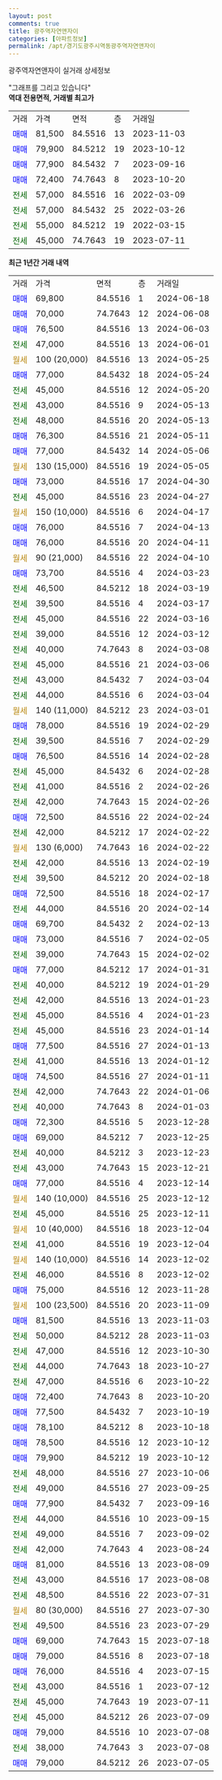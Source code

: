 ```yaml
---
layout: post
comments: true
title: 광주역자연앤자이
categories: [아파트정보]
permalink: /apt/경기도광주시역동광주역자연앤자이
---
```


광주역자연앤자이 실거래 상세정보

<script type="text/javascript">
  google.charts.load('current', {'packages':['line', 'corechart']});
  google.charts.setOnLoadCallback(drawChart);

  function drawChart() {
    var data = new google.visualization.DataTable();
    data.addColumn('date', '거래일');
    data.addColumn('number', "매매");
    data.addColumn('number', "전세");
    data.addColumn('number', "전매");

    data.addRows([[new Date(Date.parse("2024-06-18")), 69800, null, null], [new Date(Date.parse("2024-06-08")), 70000, null, null], [new Date(Date.parse("2024-06-03")), 76500, null, null], [new Date(Date.parse("2024-06-01")), null, 47000, null], [new Date(Date.parse("2024-05-25")), null, null, null], [new Date(Date.parse("2024-05-24")), 77000, null, null], [new Date(Date.parse("2024-05-20")), null, 45000, null], [new Date(Date.parse("2024-05-13")), null, 43000, null], [new Date(Date.parse("2024-05-13")), null, 48000, null], [new Date(Date.parse("2024-05-11")), 76300, null, null], [new Date(Date.parse("2024-05-06")), 77000, null, null], [new Date(Date.parse("2024-05-05")), null, null, null], [new Date(Date.parse("2024-04-30")), 73000, null, null], [new Date(Date.parse("2024-04-27")), null, 45000, null], [new Date(Date.parse("2024-04-17")), null, null, null], [new Date(Date.parse("2024-04-13")), 76000, null, null], [new Date(Date.parse("2024-04-11")), 76000, null, null], [new Date(Date.parse("2024-04-10")), null, null, null], [new Date(Date.parse("2024-03-23")), 73700, null, null], [new Date(Date.parse("2024-03-19")), null, 46500, null], [new Date(Date.parse("2024-03-17")), null, 39500, null], [new Date(Date.parse("2024-03-16")), null, 45000, null], [new Date(Date.parse("2024-03-12")), null, 39000, null], [new Date(Date.parse("2024-03-08")), null, 40000, null], [new Date(Date.parse("2024-03-06")), null, 45000, null], [new Date(Date.parse("2024-03-04")), null, 43000, null], [new Date(Date.parse("2024-03-04")), null, 44000, null], [new Date(Date.parse("2024-03-01")), null, null, null], [new Date(Date.parse("2024-02-29")), 78000, null, null], [new Date(Date.parse("2024-02-29")), null, 39500, null], [new Date(Date.parse("2024-02-28")), 76500, null, null], [new Date(Date.parse("2024-02-28")), null, 45000, null], [new Date(Date.parse("2024-02-26")), null, 41000, null], [new Date(Date.parse("2024-02-26")), null, 42000, null], [new Date(Date.parse("2024-02-24")), 72500, null, null], [new Date(Date.parse("2024-02-22")), null, 42000, null], [new Date(Date.parse("2024-02-22")), null, null, null], [new Date(Date.parse("2024-02-19")), null, 42000, null], [new Date(Date.parse("2024-02-18")), null, 39500, null], [new Date(Date.parse("2024-02-17")), 72500, null, null], [new Date(Date.parse("2024-02-14")), null, 44000, null], [new Date(Date.parse("2024-02-13")), 69700, null, null], [new Date(Date.parse("2024-02-05")), 73000, null, null], [new Date(Date.parse("2024-02-02")), null, 39000, null], [new Date(Date.parse("2024-01-31")), 77000, null, null], [new Date(Date.parse("2024-01-29")), null, 40000, null], [new Date(Date.parse("2024-01-23")), null, 42000, null], [new Date(Date.parse("2024-01-23")), null, 45000, null], [new Date(Date.parse("2024-01-14")), null, 45000, null], [new Date(Date.parse("2024-01-13")), 77500, null, null], [new Date(Date.parse("2024-01-12")), null, 41000, null], [new Date(Date.parse("2024-01-11")), 74500, null, null], [new Date(Date.parse("2024-01-06")), null, 42000, null], [new Date(Date.parse("2024-01-03")), null, 40000, null], [new Date(Date.parse("2023-12-28")), 72300, null, null], [new Date(Date.parse("2023-12-25")), 69000, null, null], [new Date(Date.parse("2023-12-23")), null, 40000, null], [new Date(Date.parse("2023-12-21")), null, 43000, null], [new Date(Date.parse("2023-12-14")), 77000, null, null], [new Date(Date.parse("2023-12-12")), null, null, null], [new Date(Date.parse("2023-12-11")), null, 45000, null], [new Date(Date.parse("2023-12-04")), null, null, null], [new Date(Date.parse("2023-12-04")), null, 41000, null], [new Date(Date.parse("2023-12-02")), null, null, null], [new Date(Date.parse("2023-12-02")), null, 46000, null], [new Date(Date.parse("2023-11-28")), 75000, null, null], [new Date(Date.parse("2023-11-09")), null, null, null], [new Date(Date.parse("2023-11-03")), 81500, null, null], [new Date(Date.parse("2023-11-03")), null, 50000, null], [new Date(Date.parse("2023-10-30")), null, 47000, null], [new Date(Date.parse("2023-10-27")), null, 44000, null], [new Date(Date.parse("2023-10-22")), null, 47000, null], [new Date(Date.parse("2023-10-20")), 72400, null, null], [new Date(Date.parse("2023-10-19")), 77500, null, null], [new Date(Date.parse("2023-10-18")), 78100, null, null], [new Date(Date.parse("2023-10-12")), 78500, null, null], [new Date(Date.parse("2023-10-12")), 79900, null, null], [new Date(Date.parse("2023-10-06")), null, 48000, null], [new Date(Date.parse("2023-09-25")), null, 49000, null], [new Date(Date.parse("2023-09-16")), 77900, null, null], [new Date(Date.parse("2023-09-15")), null, 44000, null], [new Date(Date.parse("2023-09-02")), null, 49000, null], [new Date(Date.parse("2023-08-24")), null, 42000, null], [new Date(Date.parse("2023-08-09")), 81000, null, null], [new Date(Date.parse("2023-08-08")), null, 43000, null], [new Date(Date.parse("2023-07-31")), null, 48500, null], [new Date(Date.parse("2023-07-30")), null, null, null], [new Date(Date.parse("2023-07-29")), null, 49500, null], [new Date(Date.parse("2023-07-18")), 69000, null, null], [new Date(Date.parse("2023-07-18")), 79000, null, null], [new Date(Date.parse("2023-07-15")), 76000, null, null], [new Date(Date.parse("2023-07-12")), null, 43000, null], [new Date(Date.parse("2023-07-11")), null, 45000, null], [new Date(Date.parse("2023-07-09")), null, 45000, null], [new Date(Date.parse("2023-07-08")), 79000, null, null], [new Date(Date.parse("2023-07-08")), null, 38000, null], [new Date(Date.parse("2023-07-05")), 79000, null, null]]);

    var options = {
      hAxis: {
        format: 'yyyy/MM/dd'
      },    
      lineWidth: 0,
      pointsVisible: true,    
      title: '최근 1년간 유형별 실거래가 분포',
      legend: { position: 'bottom' }
    };

    var formatter = new google.visualization.NumberFormat({pattern:'###,###'} );
    formatter.format(data, 1);
    formatter.format(data, 2);
    
    setTimeout(function() {
        var chart = new google.visualization.LineChart(document.getElementById('columnchart_material'));
        chart.draw(data, (options));
        document.getElementById('loading').style.display = 'none';
    }, 200);
  }
</script>


<div id="loading" style="z-index:20; display: block; margin-left: 0px">"그래프를 그리고 있습니다"</div>
<div id="columnchart_material" style="width: 95%; margin-left: 0px; display: block"></div>
<!-- contents start -->
<b>역대 전용면적, 거래별 최고가</b>
<table class="sortable">
    <tr>
      <td>거래</td>
      <td>가격</td>
      <td>면적</td>
      <td>층</td>
      <td>거래일</td>
    </tr>
        <tr>
          <td><a style="color: blue">매매</a></td>
          <td>81,500</td>
          <td>84.5516</td>
          <td>13</td>
          <td>2023-11-03</td>
        </tr>            <tr>
          <td><a style="color: blue">매매</a></td>
          <td>79,900</td>
          <td>84.5212</td>
          <td>19</td>
          <td>2023-10-12</td>
        </tr>            <tr>
          <td><a style="color: blue">매매</a></td>
          <td>77,900</td>
          <td>84.5432</td>
          <td>7</td>
          <td>2023-09-16</td>
        </tr>            <tr>
          <td><a style="color: blue">매매</a></td>
          <td>72,400</td>
          <td>74.7643</td>
          <td>8</td>
          <td>2023-10-20</td>
        </tr>        
        <tr>
              <td><a style="color: darkgreen">전세</a></td>
              <td>57,000</td>
              <td>84.5516</td>
              <td>16</td>
              <td>2022-03-09</td>
            </tr>            <tr>
              <td><a style="color: darkgreen">전세</a></td>
              <td>57,000</td>
              <td>84.5432</td>
              <td>25</td>
              <td>2022-03-26</td>
            </tr>            <tr>
              <td><a style="color: darkgreen">전세</a></td>
              <td>55,000</td>
              <td>84.5212</td>
              <td>19</td>
              <td>2022-03-15</td>
            </tr>            <tr>
              <td><a style="color: darkgreen">전세</a></td>
              <td>45,000</td>
              <td>74.7643</td>
              <td>19</td>
              <td>2023-07-11</td>
            </tr>        
    
</table>

<b>최근 1년간 거래 내역</b>

<table class="sortable">
    <tr>
      <td>거래</td>
      <td>가격</td>
      <td>면적</td>
      <td>층</td>
      <td>거래일</td>
    </tr>
    <tr>
      <td><a style="color: blue">매매</a></td>
      <td>69,800</td>
      <td>84.5516</td>
      <td>1</td>
      <td>2024-06-18</td>
    </tr>          <tr>
      <td><a style="color: blue">매매</a></td>
      <td>70,000</td>
      <td>74.7643</td>
      <td>12</td>
      <td>2024-06-08</td>
    </tr>          <tr>
      <td><a style="color: blue">매매</a></td>
      <td>76,500</td>
      <td>84.5516</td>
      <td>13</td>
      <td>2024-06-03</td>
    </tr>          <tr>
      <td><a style="color: darkgreen">전세</a></td>
      <td>47,000</td>
      <td>84.5516</td>
      <td>13</td>
      <td>2024-06-01</td>
    </tr>          <tr>
      <td><a style="color: darkgoldenrod">월세</a></td>
      <td>100 (20,000)</td>
      <td>84.5516</td>
      <td>13</td>
      <td>2024-05-25</td>
    </tr>          <tr>
      <td><a style="color: blue">매매</a></td>
      <td>77,000</td>
      <td>84.5432</td>
      <td>18</td>
      <td>2024-05-24</td>
    </tr>          <tr>
      <td><a style="color: darkgreen">전세</a></td>
      <td>45,000</td>
      <td>84.5516</td>
      <td>12</td>
      <td>2024-05-20</td>
    </tr>          <tr>
      <td><a style="color: darkgreen">전세</a></td>
      <td>43,000</td>
      <td>84.5516</td>
      <td>9</td>
      <td>2024-05-13</td>
    </tr>          <tr>
      <td><a style="color: darkgreen">전세</a></td>
      <td>48,000</td>
      <td>84.5516</td>
      <td>20</td>
      <td>2024-05-13</td>
    </tr>          <tr>
      <td><a style="color: blue">매매</a></td>
      <td>76,300</td>
      <td>84.5516</td>
      <td>21</td>
      <td>2024-05-11</td>
    </tr>          <tr>
      <td><a style="color: blue">매매</a></td>
      <td>77,000</td>
      <td>84.5432</td>
      <td>14</td>
      <td>2024-05-06</td>
    </tr>          <tr>
      <td><a style="color: darkgoldenrod">월세</a></td>
      <td>130 (15,000)</td>
      <td>84.5516</td>
      <td>19</td>
      <td>2024-05-05</td>
    </tr>          <tr>
      <td><a style="color: blue">매매</a></td>
      <td>73,000</td>
      <td>84.5516</td>
      <td>17</td>
      <td>2024-04-30</td>
    </tr>          <tr>
      <td><a style="color: darkgreen">전세</a></td>
      <td>45,000</td>
      <td>84.5516</td>
      <td>23</td>
      <td>2024-04-27</td>
    </tr>          <tr>
      <td><a style="color: darkgoldenrod">월세</a></td>
      <td>150 (10,000)</td>
      <td>84.5516</td>
      <td>6</td>
      <td>2024-04-17</td>
    </tr>          <tr>
      <td><a style="color: blue">매매</a></td>
      <td>76,000</td>
      <td>84.5516</td>
      <td>7</td>
      <td>2024-04-13</td>
    </tr>          <tr>
      <td><a style="color: blue">매매</a></td>
      <td>76,000</td>
      <td>84.5516</td>
      <td>20</td>
      <td>2024-04-11</td>
    </tr>          <tr>
      <td><a style="color: darkgoldenrod">월세</a></td>
      <td>90 (21,000)</td>
      <td>84.5516</td>
      <td>22</td>
      <td>2024-04-10</td>
    </tr>          <tr>
      <td><a style="color: blue">매매</a></td>
      <td>73,700</td>
      <td>84.5516</td>
      <td>4</td>
      <td>2024-03-23</td>
    </tr>          <tr>
      <td><a style="color: darkgreen">전세</a></td>
      <td>46,500</td>
      <td>84.5212</td>
      <td>18</td>
      <td>2024-03-19</td>
    </tr>          <tr>
      <td><a style="color: darkgreen">전세</a></td>
      <td>39,500</td>
      <td>84.5516</td>
      <td>4</td>
      <td>2024-03-17</td>
    </tr>          <tr>
      <td><a style="color: darkgreen">전세</a></td>
      <td>45,000</td>
      <td>84.5516</td>
      <td>22</td>
      <td>2024-03-16</td>
    </tr>          <tr>
      <td><a style="color: darkgreen">전세</a></td>
      <td>39,000</td>
      <td>84.5516</td>
      <td>12</td>
      <td>2024-03-12</td>
    </tr>          <tr>
      <td><a style="color: darkgreen">전세</a></td>
      <td>40,000</td>
      <td>74.7643</td>
      <td>8</td>
      <td>2024-03-08</td>
    </tr>          <tr>
      <td><a style="color: darkgreen">전세</a></td>
      <td>45,000</td>
      <td>84.5516</td>
      <td>21</td>
      <td>2024-03-06</td>
    </tr>          <tr>
      <td><a style="color: darkgreen">전세</a></td>
      <td>43,000</td>
      <td>84.5432</td>
      <td>7</td>
      <td>2024-03-04</td>
    </tr>          <tr>
      <td><a style="color: darkgreen">전세</a></td>
      <td>44,000</td>
      <td>84.5516</td>
      <td>6</td>
      <td>2024-03-04</td>
    </tr>          <tr>
      <td><a style="color: darkgoldenrod">월세</a></td>
      <td>140 (11,000)</td>
      <td>84.5212</td>
      <td>23</td>
      <td>2024-03-01</td>
    </tr>          <tr>
      <td><a style="color: blue">매매</a></td>
      <td>78,000</td>
      <td>84.5516</td>
      <td>19</td>
      <td>2024-02-29</td>
    </tr>          <tr>
      <td><a style="color: darkgreen">전세</a></td>
      <td>39,500</td>
      <td>84.5516</td>
      <td>7</td>
      <td>2024-02-29</td>
    </tr>          <tr>
      <td><a style="color: blue">매매</a></td>
      <td>76,500</td>
      <td>84.5516</td>
      <td>14</td>
      <td>2024-02-28</td>
    </tr>          <tr>
      <td><a style="color: darkgreen">전세</a></td>
      <td>45,000</td>
      <td>84.5432</td>
      <td>6</td>
      <td>2024-02-28</td>
    </tr>          <tr>
      <td><a style="color: darkgreen">전세</a></td>
      <td>41,000</td>
      <td>84.5516</td>
      <td>2</td>
      <td>2024-02-26</td>
    </tr>          <tr>
      <td><a style="color: darkgreen">전세</a></td>
      <td>42,000</td>
      <td>74.7643</td>
      <td>15</td>
      <td>2024-02-26</td>
    </tr>          <tr>
      <td><a style="color: blue">매매</a></td>
      <td>72,500</td>
      <td>84.5516</td>
      <td>22</td>
      <td>2024-02-24</td>
    </tr>          <tr>
      <td><a style="color: darkgreen">전세</a></td>
      <td>42,000</td>
      <td>84.5212</td>
      <td>17</td>
      <td>2024-02-22</td>
    </tr>          <tr>
      <td><a style="color: darkgoldenrod">월세</a></td>
      <td>130 (6,000)</td>
      <td>74.7643</td>
      <td>16</td>
      <td>2024-02-22</td>
    </tr>          <tr>
      <td><a style="color: darkgreen">전세</a></td>
      <td>42,000</td>
      <td>84.5516</td>
      <td>13</td>
      <td>2024-02-19</td>
    </tr>          <tr>
      <td><a style="color: darkgreen">전세</a></td>
      <td>39,500</td>
      <td>84.5212</td>
      <td>20</td>
      <td>2024-02-18</td>
    </tr>          <tr>
      <td><a style="color: blue">매매</a></td>
      <td>72,500</td>
      <td>84.5516</td>
      <td>18</td>
      <td>2024-02-17</td>
    </tr>          <tr>
      <td><a style="color: darkgreen">전세</a></td>
      <td>44,000</td>
      <td>84.5516</td>
      <td>20</td>
      <td>2024-02-14</td>
    </tr>          <tr>
      <td><a style="color: blue">매매</a></td>
      <td>69,700</td>
      <td>84.5432</td>
      <td>2</td>
      <td>2024-02-13</td>
    </tr>          <tr>
      <td><a style="color: blue">매매</a></td>
      <td>73,000</td>
      <td>84.5516</td>
      <td>7</td>
      <td>2024-02-05</td>
    </tr>          <tr>
      <td><a style="color: darkgreen">전세</a></td>
      <td>39,000</td>
      <td>74.7643</td>
      <td>15</td>
      <td>2024-02-02</td>
    </tr>          <tr>
      <td><a style="color: blue">매매</a></td>
      <td>77,000</td>
      <td>84.5212</td>
      <td>17</td>
      <td>2024-01-31</td>
    </tr>          <tr>
      <td><a style="color: darkgreen">전세</a></td>
      <td>40,000</td>
      <td>84.5212</td>
      <td>19</td>
      <td>2024-01-29</td>
    </tr>          <tr>
      <td><a style="color: darkgreen">전세</a></td>
      <td>42,000</td>
      <td>84.5516</td>
      <td>13</td>
      <td>2024-01-23</td>
    </tr>          <tr>
      <td><a style="color: darkgreen">전세</a></td>
      <td>45,000</td>
      <td>84.5516</td>
      <td>4</td>
      <td>2024-01-23</td>
    </tr>          <tr>
      <td><a style="color: darkgreen">전세</a></td>
      <td>45,000</td>
      <td>84.5516</td>
      <td>23</td>
      <td>2024-01-14</td>
    </tr>          <tr>
      <td><a style="color: blue">매매</a></td>
      <td>77,500</td>
      <td>84.5516</td>
      <td>27</td>
      <td>2024-01-13</td>
    </tr>          <tr>
      <td><a style="color: darkgreen">전세</a></td>
      <td>41,000</td>
      <td>84.5516</td>
      <td>13</td>
      <td>2024-01-12</td>
    </tr>          <tr>
      <td><a style="color: blue">매매</a></td>
      <td>74,500</td>
      <td>84.5516</td>
      <td>27</td>
      <td>2024-01-11</td>
    </tr>          <tr>
      <td><a style="color: darkgreen">전세</a></td>
      <td>42,000</td>
      <td>74.7643</td>
      <td>22</td>
      <td>2024-01-06</td>
    </tr>          <tr>
      <td><a style="color: darkgreen">전세</a></td>
      <td>40,000</td>
      <td>74.7643</td>
      <td>8</td>
      <td>2024-01-03</td>
    </tr>          <tr>
      <td><a style="color: blue">매매</a></td>
      <td>72,300</td>
      <td>84.5516</td>
      <td>5</td>
      <td>2023-12-28</td>
    </tr>          <tr>
      <td><a style="color: blue">매매</a></td>
      <td>69,000</td>
      <td>84.5212</td>
      <td>7</td>
      <td>2023-12-25</td>
    </tr>          <tr>
      <td><a style="color: darkgreen">전세</a></td>
      <td>40,000</td>
      <td>84.5212</td>
      <td>3</td>
      <td>2023-12-23</td>
    </tr>          <tr>
      <td><a style="color: darkgreen">전세</a></td>
      <td>43,000</td>
      <td>74.7643</td>
      <td>15</td>
      <td>2023-12-21</td>
    </tr>          <tr>
      <td><a style="color: blue">매매</a></td>
      <td>77,000</td>
      <td>84.5516</td>
      <td>4</td>
      <td>2023-12-14</td>
    </tr>          <tr>
      <td><a style="color: darkgoldenrod">월세</a></td>
      <td>140 (10,000)</td>
      <td>84.5516</td>
      <td>25</td>
      <td>2023-12-12</td>
    </tr>          <tr>
      <td><a style="color: darkgreen">전세</a></td>
      <td>45,000</td>
      <td>84.5516</td>
      <td>25</td>
      <td>2023-12-11</td>
    </tr>          <tr>
      <td><a style="color: darkgoldenrod">월세</a></td>
      <td>10 (40,000)</td>
      <td>84.5516</td>
      <td>18</td>
      <td>2023-12-04</td>
    </tr>          <tr>
      <td><a style="color: darkgreen">전세</a></td>
      <td>41,000</td>
      <td>84.5516</td>
      <td>19</td>
      <td>2023-12-04</td>
    </tr>          <tr>
      <td><a style="color: darkgoldenrod">월세</a></td>
      <td>140 (10,000)</td>
      <td>84.5516</td>
      <td>14</td>
      <td>2023-12-02</td>
    </tr>          <tr>
      <td><a style="color: darkgreen">전세</a></td>
      <td>46,000</td>
      <td>84.5516</td>
      <td>8</td>
      <td>2023-12-02</td>
    </tr>          <tr>
      <td><a style="color: blue">매매</a></td>
      <td>75,000</td>
      <td>84.5516</td>
      <td>12</td>
      <td>2023-11-28</td>
    </tr>          <tr>
      <td><a style="color: darkgoldenrod">월세</a></td>
      <td>100 (23,500)</td>
      <td>84.5516</td>
      <td>20</td>
      <td>2023-11-09</td>
    </tr>          <tr>
      <td><a style="color: blue">매매</a></td>
      <td>81,500</td>
      <td>84.5516</td>
      <td>13</td>
      <td>2023-11-03</td>
    </tr>          <tr>
      <td><a style="color: darkgreen">전세</a></td>
      <td>50,000</td>
      <td>84.5212</td>
      <td>28</td>
      <td>2023-11-03</td>
    </tr>          <tr>
      <td><a style="color: darkgreen">전세</a></td>
      <td>47,000</td>
      <td>84.5516</td>
      <td>12</td>
      <td>2023-10-30</td>
    </tr>          <tr>
      <td><a style="color: darkgreen">전세</a></td>
      <td>44,000</td>
      <td>74.7643</td>
      <td>18</td>
      <td>2023-10-27</td>
    </tr>          <tr>
      <td><a style="color: darkgreen">전세</a></td>
      <td>47,000</td>
      <td>84.5516</td>
      <td>6</td>
      <td>2023-10-22</td>
    </tr>          <tr>
      <td><a style="color: blue">매매</a></td>
      <td>72,400</td>
      <td>74.7643</td>
      <td>8</td>
      <td>2023-10-20</td>
    </tr>          <tr>
      <td><a style="color: blue">매매</a></td>
      <td>77,500</td>
      <td>84.5432</td>
      <td>7</td>
      <td>2023-10-19</td>
    </tr>          <tr>
      <td><a style="color: blue">매매</a></td>
      <td>78,100</td>
      <td>84.5212</td>
      <td>8</td>
      <td>2023-10-18</td>
    </tr>          <tr>
      <td><a style="color: blue">매매</a></td>
      <td>78,500</td>
      <td>84.5516</td>
      <td>12</td>
      <td>2023-10-12</td>
    </tr>          <tr>
      <td><a style="color: blue">매매</a></td>
      <td>79,900</td>
      <td>84.5212</td>
      <td>19</td>
      <td>2023-10-12</td>
    </tr>          <tr>
      <td><a style="color: darkgreen">전세</a></td>
      <td>48,000</td>
      <td>84.5516</td>
      <td>27</td>
      <td>2023-10-06</td>
    </tr>          <tr>
      <td><a style="color: darkgreen">전세</a></td>
      <td>49,000</td>
      <td>84.5516</td>
      <td>27</td>
      <td>2023-09-25</td>
    </tr>          <tr>
      <td><a style="color: blue">매매</a></td>
      <td>77,900</td>
      <td>84.5432</td>
      <td>7</td>
      <td>2023-09-16</td>
    </tr>          <tr>
      <td><a style="color: darkgreen">전세</a></td>
      <td>44,000</td>
      <td>84.5516</td>
      <td>10</td>
      <td>2023-09-15</td>
    </tr>          <tr>
      <td><a style="color: darkgreen">전세</a></td>
      <td>49,000</td>
      <td>84.5516</td>
      <td>7</td>
      <td>2023-09-02</td>
    </tr>          <tr>
      <td><a style="color: darkgreen">전세</a></td>
      <td>42,000</td>
      <td>74.7643</td>
      <td>4</td>
      <td>2023-08-24</td>
    </tr>          <tr>
      <td><a style="color: blue">매매</a></td>
      <td>81,000</td>
      <td>84.5516</td>
      <td>13</td>
      <td>2023-08-09</td>
    </tr>          <tr>
      <td><a style="color: darkgreen">전세</a></td>
      <td>43,000</td>
      <td>84.5516</td>
      <td>17</td>
      <td>2023-08-08</td>
    </tr>          <tr>
      <td><a style="color: darkgreen">전세</a></td>
      <td>48,500</td>
      <td>84.5516</td>
      <td>22</td>
      <td>2023-07-31</td>
    </tr>          <tr>
      <td><a style="color: darkgoldenrod">월세</a></td>
      <td>80 (30,000)</td>
      <td>84.5516</td>
      <td>27</td>
      <td>2023-07-30</td>
    </tr>          <tr>
      <td><a style="color: darkgreen">전세</a></td>
      <td>49,500</td>
      <td>84.5516</td>
      <td>23</td>
      <td>2023-07-29</td>
    </tr>          <tr>
      <td><a style="color: blue">매매</a></td>
      <td>69,000</td>
      <td>74.7643</td>
      <td>15</td>
      <td>2023-07-18</td>
    </tr>          <tr>
      <td><a style="color: blue">매매</a></td>
      <td>79,000</td>
      <td>84.5516</td>
      <td>8</td>
      <td>2023-07-18</td>
    </tr>          <tr>
      <td><a style="color: blue">매매</a></td>
      <td>76,000</td>
      <td>84.5516</td>
      <td>4</td>
      <td>2023-07-15</td>
    </tr>          <tr>
      <td><a style="color: darkgreen">전세</a></td>
      <td>43,000</td>
      <td>84.5516</td>
      <td>1</td>
      <td>2023-07-12</td>
    </tr>          <tr>
      <td><a style="color: darkgreen">전세</a></td>
      <td>45,000</td>
      <td>74.7643</td>
      <td>19</td>
      <td>2023-07-11</td>
    </tr>          <tr>
      <td><a style="color: darkgreen">전세</a></td>
      <td>45,000</td>
      <td>84.5212</td>
      <td>26</td>
      <td>2023-07-09</td>
    </tr>          <tr>
      <td><a style="color: blue">매매</a></td>
      <td>79,000</td>
      <td>84.5516</td>
      <td>10</td>
      <td>2023-07-08</td>
    </tr>          <tr>
      <td><a style="color: darkgreen">전세</a></td>
      <td>38,000</td>
      <td>74.7643</td>
      <td>3</td>
      <td>2023-07-08</td>
    </tr>          <tr>
      <td><a style="color: blue">매매</a></td>
      <td>79,000</td>
      <td>84.5212</td>
      <td>26</td>
      <td>2023-07-05</td>
    </tr>      </table>
<!-- contents end -->    

